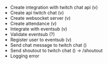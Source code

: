 - Create integration with twitch chat api (v)
- Create api twitch chat (v)
- Create websocket server (v)
- Create attendance (v)
- Integrate with eventsub (v)
- Validate eventsub (?)
- Register user to eventsub (v)
- Send chat message to twitch chat ()
- Send shoutout to twitch chat () -> /shoutout
- Logging error